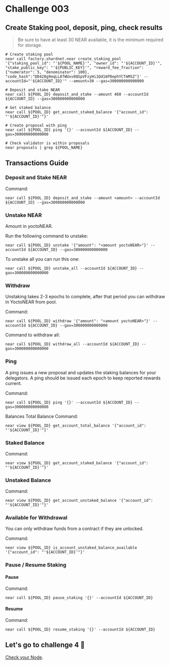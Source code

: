 # Challenge 003

## Create Staking pool, deposit, ping, check results

> Be sure to have at least 30 NEAR available, it is the minimum required for storage.

```
# Create staking pool
near call factory.shardnet.near create_staking_pool '{"staking_pool_id": "'${POOL_NAME}'", "owner_id": "'${ACCOUNT_ID}'", "stake_public_key": "'${PUBLIC_KEY}'", "reward_fee_fraction": {"numerator": 5, "denominator": 100}, "code_hash":"DD428g9eqLL8fWUxv8QSpVFzyHi1Qd16P8ephYCTmMSZ"}' --accountId="'${ACCOUNT_ID}'" --amount=30 --gas=300000000000000

# Deposit and stake NEAR
near call ${POOL_ID} deposit_and_stake --amount 460 --accountId ${ACCOUNT_ID} --gas=300000000000000

# Get staked balance
near call ${POOL_ID} get_account_staked_balance '{"account_id": "'${ACCOUNT_ID}'"}'

# Create proposal with ping
near call ${POOL_ID} ping '{}' --accountId ${ACCOUNT_ID} --gas=300000000000000	

# Check validator is within proposals
near proposals | grep ${POOL_NAME}
```

## Transactions Guide
### Deposit and Stake NEAR

Command:
```
near call ${POOL_ID} deposit_and_stake --amount <amount> --accountId ${ACCOUNT_ID} --gas=300000000000000
```
### Unstake NEAR
Amount in yoctoNEAR.

Run the following command to unstake:
```
near call ${POOL_ID} unstake '{"amount": "<amount yoctoNEAR>"}' --accountId ${ACCOUNT_ID} --gas=300000000000000
```
To unstake all you can run this one:
```
near call ${POOL_ID} unstake_all --accountId ${ACCOUNT_ID} --gas=300000000000000
```
### Withdraw

Unstaking takes 2-3 epochs to complete, after that period you can withdraw in YoctoNEAR from pool.

Command:
```
near call ${POOL_ID} withdraw '{"amount": "<amount yoctoNEAR>"}' --accountId ${ACCOUNT_ID} --gas=300000000000000
```
Command to withdraw all:
```
near call ${POOL_ID} withdraw_all --accountId ${ACCOUNT_ID} --gas=300000000000000
```

### Ping
A ping issues a new proposal and updates the staking balances for your delegators. A ping should be issued each epoch to keep reported rewards current.

Command:
```
near call ${POOL_ID} ping '{}' --accountId ${ACCOUNT_ID} --gas=300000000000000
```
Balances
Total Balance
Command:
```
near view ${POOL_ID} get_account_total_balance '{"account_id": "'${ACCOUNT_ID}'"}'
```
### Staked Balance
Command:
```
near view ${POOL_ID} get_account_staked_balance '{"account_id": "'${ACCOUNT_ID}'"}'
```
### Unstaked Balance
Command:
```
near view ${POOL_ID} get_account_unstaked_balance '{"account_id": "'${ACCOUNT_ID}'"}'
```
### Available for Withdrawal
You can only withdraw funds from a contract if they are unlocked.

Command:
```
near view ${POOL_ID} is_account_unstaked_balance_available '{"account_id": "'${ACCOUNT_ID}'"}'
```
### Pause / Resume Staking
#### Pause
Command:
```
near call ${POOL_ID} pause_staking '{}' --accountId ${ACCOUNT_ID}
```
#### Resume
Command:
```
near call ${POOL_ID} resume_staking '{}' --accountId ${ACCOUNT_ID}
```

## Let's go to challenge 4 🚀

[Check your Node](./004.md).